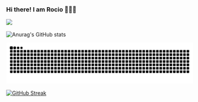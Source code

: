 ### Hi there! I am Rocio 👋👩‍💻

![](https://komarev.com/ghpvc/?username=RocioSulca)


![Anurag's GitHub stats](https://github-readme-stats.vercel.app/api?username=RocioSulca&show_icons=true&theme=gruvbox)

![Snake Github](github-user-contribution-rocio.svg)

[![GitHub Streak](https://github-readme-streak-stats.herokuapp.com?user=RocioSulca&theme=dark&date_format=M%20j%5B%2C%20Y%5D)](https://git.io/streak-stats)

<!--
**RocioSulca/RocioSulca** is a ✨ _special_ ✨ repository because its `README.md` (this file) appears on your GitHub profile.

Here are some ideas to get you started:

- 🔭 I’m currently working on ...
- 🌱 I’m currently learning ...
- 👯 I’m looking to collaborate on ...
- 🤔 I’m looking for help with ...
- 💬 Ask me about ...
- 📫 How to reach me: ...
- 😄 Pronouns: ...
- ⚡ Fun fact: ...
-->
